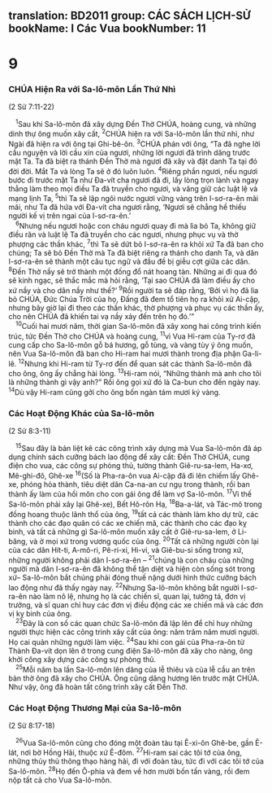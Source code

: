 translation: BD2011
group: CÁC SÁCH LỊCH-SỬ
bookName: I Các Vua 
bookNumber: 11
-------

<div class="title"><h1>9</h1><h3>CHÚA Hiện Ra với Sa-lô-môn Lần Thứ Nhì</h3><p>(2 Sử 7:11-22)</p></div>
<span class="verse 1vua_9_1"> <sup>1</sup>Sau khi Sa-lô-môn đã xây dựng Ðền Thờ CHÚA, hoàng cung, và những dinh thự ông muốn xây cất, </span>
<span class="verse 1vua_9_2"><sup>2</sup>CHÚA hiện ra với Sa-lô-môn lần thứ nhì, như Ngài đã hiện ra với ông tại Ghi-bê-ôn. </span>
<span class="verse 1vua_9_3"><sup>3</sup>CHÚA phán với ông, “Ta đã nghe lời cầu nguyện và lời cầu xin của ngươi, những lời ngươi đã trình dâng trước mặt Ta. Ta đã biệt ra thánh Ðền Thờ mà ngươi đã xây và đặt danh Ta tại đó đời đời. Mắt Ta và lòng Ta sẽ ở đó luôn luôn. </span>
<span class="verse 1vua_9_4"><sup>4</sup>Riêng phần ngươi, nếu ngươi bước đi trước mặt Ta như Ða-vít cha ngươi đã đi, lấy lòng trọn lành và ngay thẳng làm theo mọi điều Ta đã truyền cho ngươi, và vâng giữ các luật lệ và mạng lịnh Ta, </span>
<span class="verse 1vua_9_5"><sup>5</sup>thì Ta sẽ lập ngôi nước ngươi vững vàng trên I-sơ-ra-ên mãi mãi, như Ta đã hứa với Ða-vít cha ngươi rằng, ‘Ngươi sẽ chẳng hề thiếu người kế vị trên ngai của I-sơ-ra-ên.’<br/></span>
<span class="verse 1vua_9_6"> <sup>6</sup>Nhưng nếu ngươi hoặc con cháu ngươi quay đi mà lìa bỏ Ta, không giữ điều răn và luật lệ Ta đã truyền cho các ngươi, nhưng phục vụ và thờ phượng các thần khác, </span>
<span class="verse 1vua_9_7"><sup>7</sup>thì Ta sẽ dứt bỏ I-sơ-ra-ên ra khỏi xứ Ta đã ban cho chúng; Ta sẽ bỏ Ðền Thờ mà Ta đã biệt riêng ra thánh cho danh Ta, và dân I-sơ-ra-ên sẽ thành một câu tục ngữ và đầu đề bị giễu cợt giữa các dân. </span>
<span class="verse 1vua_9_8"><sup>8</sup>Ðền Thờ nầy sẽ trở thành một đống đổ nát hoang tàn. Những ai đi qua đó sẽ kinh ngạc, sẽ thắc mắc mà hỏi rằng, ‘Tại sao CHÚA đã làm điều ấy cho xứ nầy và cho dân nầy như thế?’ </span>
<span class="verse 1vua_9_9"><sup>9</sup>Rồi người ta sẽ đáp rằng, ‘Bởi vì họ đã lìa bỏ CHÚA, Ðức Chúa Trời của họ, Ðấng đã đem tổ tiên họ ra khỏi xứ Ai-cập, nhưng bây giờ lại đi theo các thần khác, thờ phượng và phục vụ các thần ấy, cho nên CHÚA đã khiến tai vạ nầy xảy đến trên họ đó.’”<br/></span>
<span class="verse 1vua_9_10"> <sup>10</sup>Cuối hai mươi năm, thời gian Sa-lô-môn đã xây xong hai công trình kiến trúc, tức Ðền Thờ cho CHÚA và hoàng cung, </span>
<span class="verse 1vua_9_11"><sup>11</sup>vì Vua Hi-ram của Ty-rơ đã cung cấp cho Sa-lô-môn gỗ bá hương, gỗ tùng, và vàng tùy ý ông muốn, nên Vua Sa-lô-môn đã ban cho Hi-ram hai mươi thành trong địa phận Ga-li-lê. </span>
<span class="verse 1vua_9_12"><sup>12</sup>Nhưng khi Hi-ram từ Ty-rơ đến để quan sát các thành Sa-lô-môn đã cho ông, ông ấy chẳng hài lòng. </span>
<span class="verse 1vua_9_13"><sup>13</sup>Hi-ram nói, “Những thành mà anh cho tôi là những thành gì vậy anh?” Rồi ông gọi xứ đó là Ca-bun cho đến ngày nay. </span>
<span class="verse 1vua_9_14"><sup>14</sup>Dù vậy Hi-ram cũng gởi cho ông bốn ngàn tám mươi ký vàng. <br/></span>
<div class="title"><h3>Các Hoạt Ðộng Khác của Sa-lô-môn</h3><p>(2 Sử 8:3-11)</p></div>
<span class="verse 1vua_9_15"> <sup>15</sup>Sau đây là bản liệt kê các công trình xây dựng mà Vua Sa-lô-môn đã áp dụng chính sách cưỡng bách lao động để xây cất: Ðền Thờ CHÚA, cung điện cho vua, các công sự phòng thủ, tường thành Giê-ru-sa-lem, Ha-xơ, Mê-ghi-đô, Ghê-xe </span>
<span class="verse 1vua_9_16"><sup>16</sup>(Số là Pha-ra-ôn vua Ai-cập đã đi lên chiếm lấy Ghê-xe, phóng hỏa thành, tiêu diệt dân Ca-na-an cư ngụ trong thành, rồi ban thành ấy làm của hồi môn cho con gái ông để làm vợ Sa-lô-môn. </span>
<span class="verse 1vua_9_17"><sup>17</sup>Vì thế Sa-lô-môn phải xây lại Ghê-xe), Bết Hô-rôn Hạ, </span>
<span class="verse 1vua_9_18"><sup>18</sup>Ba-a-lát, và Tác-mô trong đồng hoang thuộc lãnh thổ của ông, </span>
<span class="verse 1vua_9_19"><sup>19</sup>tất cả các thành làm kho dự trữ, các thành cho các đạo quân có các xe chiến mã, các thành cho các đạo kỵ binh, và tất cả những gì Sa-lô-môn muốn xây cất ở Giê-ru-sa-lem, ở Li-băng, và ở mọi xứ trong vương quốc của ông. </span>
<span class="verse 1vua_9_20"><sup>20</sup>Tất cả những người còn lại của các dân Hít-ti, A-mô-ri, Pê-ri-xi, Hi-vi, và Giê-bu-si sống trong xứ, những người không phải dân I-sơ-ra-ên –</span>
<span class="verse 1vua_9_21"><sup>21</sup>chúng là con cháu của những người mà dân I-sơ-ra-ên đã không thể tận diệt và hiện còn sống sót trong xứ– Sa-lô-môn bắt chúng phải đóng thuế nặng dưới hình thức cưỡng bách lao động như đã thấy ngày nay. </span>
<span class="verse 1vua_9_22"><sup>22</sup>Nhưng Sa-lô-môn không bắt người I-sơ-ra-ên nào làm nô lệ, nhưng họ là các chiến sĩ, quan lại, tướng tá, đơn vị trưởng, và sĩ quan chỉ huy các đơn vị điều động các xe chiến mã và các đơn vị kỵ binh của ông.<br/></span>
<span class="verse 1vua_9_23"> <sup>23</sup>Ðây là con số các quan chức Sa-lô-môn đã lập lên để chỉ huy những người thực hiện các công trình xây cất của ông: năm trăm năm mươi người. Họ cai quản những người làm việc. </span>
<span class="verse 1vua_9_24"><sup>24</sup>Sau khi con gái của Pha-ra-ôn từ Thành Ða-vít dọn lên ở trong cung điện Sa-lô-môn đã xây cho nàng, ông khởi công xây dựng các công sự phòng thủ.<br/></span>
<span class="verse 1vua_9_25"> <sup>25</sup>Mỗi năm ba lần Sa-lô-môn lên dâng của lễ thiêu và của lễ cầu an trên bàn thờ ông đã xây cho CHÚA. Ông cũng dâng hương lên trước mặt CHÚA. Như vậy, ông đã hoàn tất công trình xây cất Ðền Thờ.<br/></span>
<div class="title"><h3>Các Hoạt Ðộng Thương Mại của Sa-lô-môn</h3><p>(2 Sử 8:17-18)</p></div>
<span class="verse 1vua_9_26"> <sup>26</sup>Vua Sa-lô-môn cũng cho đóng một đoàn tàu tại Ê-xi-ôn Ghê-be, gần Ê-lát, nơi bờ Hồng Hải, thuộc xứ Ê-đôm. </span>
<span class="verse 1vua_9_27"><sup>27</sup>Hi-ram sai các tôi tớ của ông, những thủy thủ thông thạo hàng hải, đi với đoàn tàu, tức đi với các tôi tớ của Sa-lô-môn. </span>
<span class="verse 1vua_9_28"><sup>28</sup>Họ đến Ô-phia và đem về hơn mười bốn tấn vàng, rồi đem nộp tất cả cho Vua Sa-lô-môn.<br/></span>
